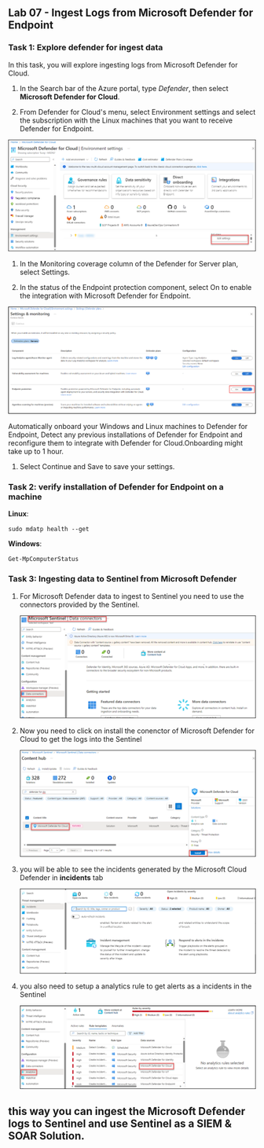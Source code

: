 ## Lab 07 - Ingest Logs from Microsoft Defender for Endpoint

### Task 1: Explore defender for ingest data

In this task, you will explore ingesting logs from Microsoft Defender for Cloud.

1. In the Search bar of the Azure portal, type *Defender*, then select **Microsoft Defender for Cloud**.

1. From Defender for Cloud's menu, select Environment settings and select the subscription with the Linux machines that you want to receive Defender for Endpoint.

![Picture 1](../media/Subscription_Select.png)

1. In the Monitoring coverage column of the Defender for Server plan, select Settings.

1. In the status of the Endpoint protection component, select On to enable the integration with Microsoft Defender for Endpoint.

![Picture 1](../media/Endpoint_Protection_1.png)

Automatically onboard your Windows and Linux machines to Defender for Endpoint, Detect any previous installations of Defender for Endpoint and reconfigure them to integrate with Defender for Cloud.Onboarding might take up to 1 hour.

1. Select Continue and Save to save your settings.


### Task 2: verify installation of Defender for Endpoint on a machine

**Linux**:

```
sudo mdatp health --get
```

**Windows**:

```
Get-MpComputerStatus
```


### Task 3: Ingesting data to Sentinel from Microsoft Defender 

1. For Microsoft Defender data to ingest to Sentinel you need to use the connectors provided by the Sentinel.

   ![Picture 1](../media/Sentinel_course_6_dataconnectors_1.png)

1. Now you need to click on install the conenctor of Microsoft Defender for Cloud to get the logs into the Sentinel

   ![Picture 1](../media/Sentinel_Install_Defender_Connector_2.png)

1. you will be able to see the incidents generated by the Microsoft Cloud Defender in **incidents** tab

   ![Picture 1](../media/Sentinel_course_incidents_3.png)

1. you also need to setup a analytics rule to get alerts as a incidents in the Sentinel
   
   ![Picture 1](../media/Sentinel_course_analyticsrule_4.png)


## this way you can ingest the Microsoft Defender logs to Sentinel and use Sentinel as a SIEM & SOAR Solution.
